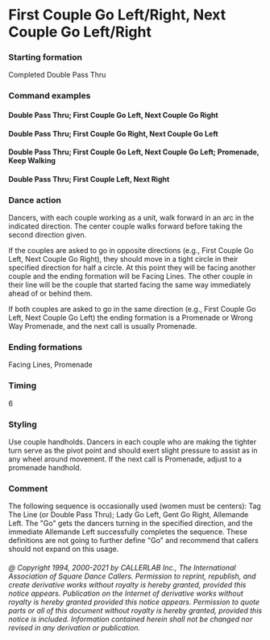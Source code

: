 
# First Couple Go Left/Right, Next Couple Go Left/Right

### Starting formation

Completed Double Pass Thru

### Command examples

#### Double Pass Thru; First Couple Go Left, Next Couple Go Right
#### Double Pass Thru; First Couple Go Right, Next Couple Go Left
#### Double Pass Thru; First Couple Go Left, Next Couple Go Left; Promenade, Keep Walking
#### Double Pass Thru; First Couple Left, Next Right

### Dance action

Dancers, with each couple working as a unit, walk forward in an arc in the indicated
direction. The center couple walks forward before taking the second direction given.

If the couples are asked to go in opposite directions
(e.g., First Couple Go Left, Next Couple Go Right),
they should move in a tight circle in their specified direction
for half a circle. At this point they will be
facing another couple and the ending formation will be Facing Lines.
The other couple in their line will
be the couple that started facing the same way immediately ahead of or behind them.

If both couples are asked to go in the same direction
(e.g., First Couple Go Left, Next Couple Go Left)
the ending formation is a Promenade or Wrong Way Promenade, and the next call is usually
Promenade.

### Ending formations

Facing Lines, Promenade

### Timing

6

### Styling

Use couple handholds. Dancers in each couple who are making the tighter turn serve as the pivot
point and should exert slight pressure to assist as in any wheel around movement.
If the next call is
Promenade, adjust to a promenade handhold.

### Comment

The following sequence is occasionally used (women must be centers): Tag The Line (or Double
Pass Thru); Lady Go Left, Gent Go Right, Allemande Left. The "Go"
gets the dancers turning in the
specified direction, and the immediate Allemande Left successfully completes the sequence. These
definitions are not going to further define "Go"
and recommend that callers should not expand on this usage.

###### @ Copyright 1994, 2000-2021 by CALLERLAB Inc., The International Association of Square Dance Callers. Permission to reprint, republish, and create derivative works without royalty is hereby granted, provided this notice appears. Publication on the Internet of derivative works without royalty is hereby granted provided this notice appears. Permission to quote parts or all of this document without royalty is hereby granted, provided this notice is included. Information contained herein shall not be changed nor revised in any derivation or publication.
